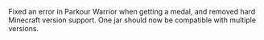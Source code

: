Fixed an error in Parkour Warrior when getting a medal, and removed hard Minecraft version support. One jar should now be compatible with multiple versions.